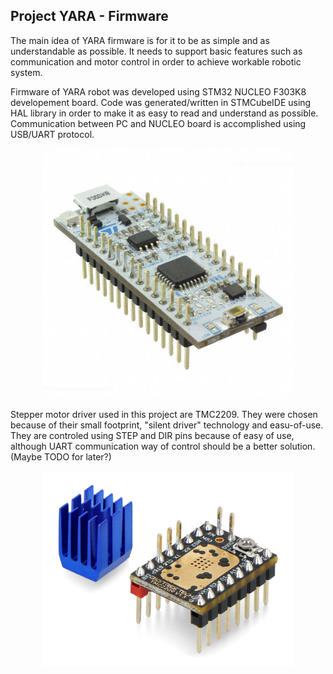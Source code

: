 ## Project YARA - Firmware

The main idea of YARA firmware is for it to be as simple and as understandable as possible. It needs to support basic features such as communication and motor control in order to achieve workable robotic system.

Firmware of YARA robot was developed using STM32 NUCLEO F303K8 developement board. Code was generated/written in STMCubeIDE using HAL library in order to make it as easy to read and understand as possible. 
Communication between PC and NUCLEO board is accomplished using USB/UART protocol. 

<p align="center">
  <img src="https://github.com/aSrki/YARA-Firmware/blob/main/images/NUCLEO-F303K8.jpg" width="400"/>
</p>

Stepper motor driver used in this project are TMC2209. They were chosen because of their small footprint, "silent driver" technology and easu-of-use. 
They are controled using STEP and DIR pins because of easy of use, although UART communication way of control should be a better solution. (Maybe TODO for later?)

<p align="center">
  <img src="https://github.com/aSrki/YARA-Firmware/blob/main/images/TMC2209.jpg" width="400"/>
</p>
